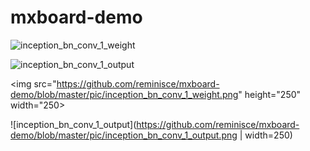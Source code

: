 # mxboard-demo
![inception_bn_conv_1_weight](https://github.com/reminisce/mxboard-demo/blob/master/pic/inception_bn_conv_1_weight.png)

![inception_bn_conv_1_output](https://github.com/reminisce/mxboard-demo/blob/master/pic/inception_bn_conv_1_output.png)

<img src="https://github.com/reminisce/mxboard-demo/blob/master/pic/inception_bn_conv_1_weight.png" height="250" width="250>

![inception_bn_conv_1_output](https://github.com/reminisce/mxboard-demo/blob/master/pic/inception_bn_conv_1_output.png | width=250)
